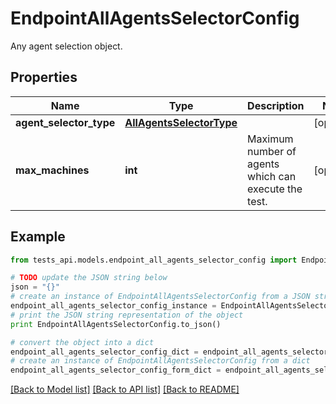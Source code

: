 # EndpointAllAgentsSelectorConfig

Any agent selection object.

## Properties
Name | Type | Description | Notes
------------ | ------------- | ------------- | -------------
**agent_selector_type** | [**AllAgentsSelectorType**](AllAgentsSelectorType.md) |  | [optional] 
**max_machines** | **int** | Maximum number of agents which can execute the test. | [optional] 

## Example

```python
from tests_api.models.endpoint_all_agents_selector_config import EndpointAllAgentsSelectorConfig

# TODO update the JSON string below
json = "{}"
# create an instance of EndpointAllAgentsSelectorConfig from a JSON string
endpoint_all_agents_selector_config_instance = EndpointAllAgentsSelectorConfig.from_json(json)
# print the JSON string representation of the object
print EndpointAllAgentsSelectorConfig.to_json()

# convert the object into a dict
endpoint_all_agents_selector_config_dict = endpoint_all_agents_selector_config_instance.to_dict()
# create an instance of EndpointAllAgentsSelectorConfig from a dict
endpoint_all_agents_selector_config_form_dict = endpoint_all_agents_selector_config.from_dict(endpoint_all_agents_selector_config_dict)
```
[[Back to Model list]](../README.md#documentation-for-models) [[Back to API list]](../README.md#documentation-for-api-endpoints) [[Back to README]](../README.md)


